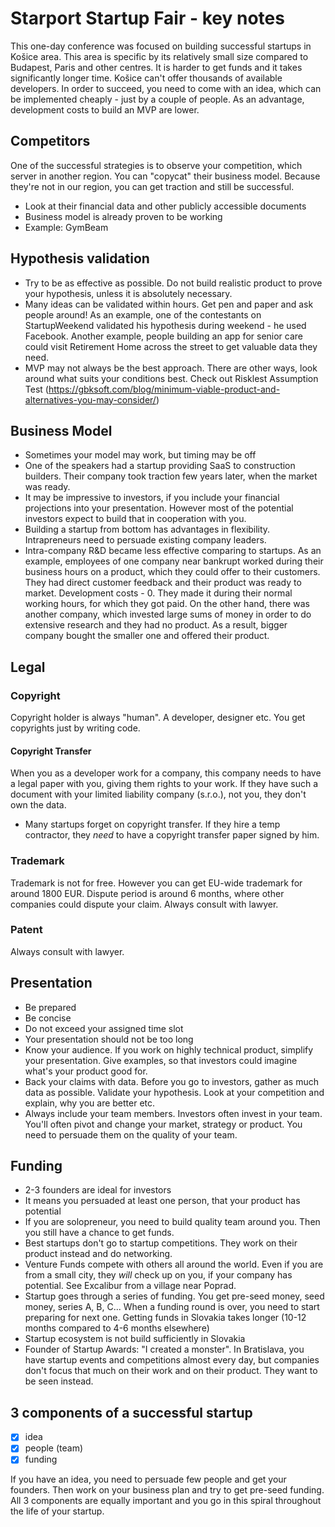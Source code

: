 # Starport Startup Fair - key notes
This one-day conference was focused on building successful startups in Košice area. This area is specific by its relatively small size compared to Budapest, Paris and other centres. It is harder to get funds and it takes significantly longer time. Košice can't offer thousands of available developers. In order to succeed, you need to come with an idea, which can be implemented cheaply - just by a couple of people. As an advantage, development costs to build an MVP are lower.

## Competitors
One of the successful strategies is to observe your competition, which server in another region. You can "copycat" their business model. Because they're not in our region, you can get traction and still be successful.
- Look at their financial data and other publicly accessible documents
- Business model is already proven to be working
- Example: GymBeam

## Hypothesis validation
- Try to be as effective as possible. Do not build realistic product to prove your hypothesis, unless it is absolutely necessary.
- Many ideas can be validated within hours. Get pen and paper and ask people around! As an example, one of the contestants on StartupWeekend validated his hypothesis during weekend - he used Facebook. Another example, people building an app for senior care could visit Retirement Home across the street to get valuable data they need.
- MVP may not always be the best approach. There are other ways, look around what suits your conditions best. Check out Risklest Assumption Test (https://gbksoft.com/blog/minimum-viable-product-and-alternatives-you-may-consider/)

## Business Model
- Sometimes your model may work, but timing may be off
- One of the speakers had a startup providing SaaS to construction builders. Their company took traction few years later, when the market was ready.
- It may be impressive to investors, if you include your financial projections into your presentation. However most of the potential investors expect to build that in cooperation with you.
- Building a startup from bottom has advantages in flexibility. Intrapreneurs need to persuade existing company leaders.
- Intra-company R&D became less effective comparing to startups. As an example, employees of one company near bankrupt worked during their business hours on a product, which they could offer to their customers. They had direct customer feedback and their product was ready to market. Development costs - 0. They made it during their normal working hours, for which they got paid. On the other hand, there was another company, which invested large sums of money in order to do extensive research and they had no product. As a result, bigger company bought the smaller one and offered their product.

## Legal
### Copyright
Copyright holder is always "human". A developer, designer etc. You get copyrights just by writing code.

#### Copyright Transfer
When you as a developer work for a company, this company needs to have a legal paper with you, giving them rights to your work. If they have such a document with your limited liability company (s.r.o.), not you, they don't own the data.

- Many startups forget on copyright transfer. If they hire a temp contractor, they *need* to have a copyright transfer paper signed by him.

### Trademark
Trademark is not for free. However you can get EU-wide trademark for around 1800 EUR. Dispute period is around 6 months, where other companies could dispute your claim. Always consult with lawyer.

### Patent
Always consult with lawyer.

## Presentation
- Be prepared
- Be concise
- Do not exceed your assigned time slot
- Your presentation should not be too long
- Know your audience. If you work on highly technical product, simplify your presentation. Give examples, so that investors could imagine what's your product good for.
- Back your claims with data. Before you go to investors, gather as much data as possible. Validate your hypothesis. Look at your competition and explain, why you are better etc.
- Always include your team members. Investors often invest in your team. You'll often pivot and change your market, strategy or product. You need to persuade them on the quality of your team.

## Funding
- 2-3 founders are ideal for investors
- It means you persuaded at least one person, that your product has potential
- If you are solopreneur, you need to build quality team around you. Then you still have a chance to get funds.
- Best startups don't go to startup competitions. They work on their product instead and do networking.
- Venture Funds compete with others all around the world. Even if you are from a small city, they *will* check up on you, if your company has potential. See Excalibur from a village near Poprad.
- Startup goes through a series of funding. You get pre-seed money, seed money, series A, B, C... When a funding round is over, you need to start preparing for next one. Getting funds in Slovakia takes longer (10-12 months compared to 4-6 months elsewhere)
- Startup ecosystem is not build sufficiently in Slovakia
- Founder of Startup Awards: "I created a monster". In Bratislava, you have startup events and competitions almost every day, but companies don't focus that much on their work and on their product. They want to be seen instead.

## 3 components of a successful startup
- [x] idea
- [x] people (team)
- [x] funding

If you have an idea, you need to persuade few people and get your founders. Then work on your business plan and try to get pre-seed funding. All 3 components are equally important and you go in this spiral throughout the life of your startup.